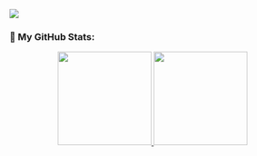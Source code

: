![](https://komarev.com/ghpvc/?username=costa53&label=PROFILE+VIEWS&color=a99a86)

### :vulcan_salute: My GitHub Stats:

<div align="center">
  <a href="https://github.com/costa53">
  <img height="165em" src="https://github-readme-stats.vercel.app/api?username=costa53&show_icons=true&theme=aura_dark&include_all_commits=true&count_private=true&cache_seconds=1800"/>
  <img height="165em" src="https://github-readme-stats.vercel.app/api/top-langs/?username=costa53&theme=aura_dark&layout=compact&langs_count=6&cache_seconds=1800"/></a>
</div>
  
